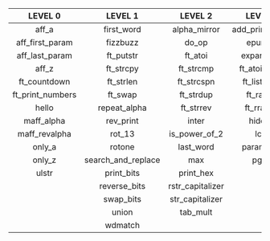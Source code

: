 LEVEL 0 | LEVEL 1 | LEVEL 2 | LEVEL 3 | LEVEL 4 | LEVEL 5
:---: | :---: | :---: | :---: | :---: | :---:
aff_a | 	first_word | 	alpha_mirror | 	add_prime_sum | 	fprime | 	biggest_pal | 
aff_first_param | 	fizzbuzz | 	do_op | 	epur_str | 	check_mate | 	brackets | 
aff_last_param | 	ft_putstr | 	ft_atoi | 	expand_str | 	ft_itoa | 	brainfuck | 
aff_z | 	ft_strcpy | 	ft_strcmp | 	ft_atoi_base | 	ft_list_foreach | 	cycle_detector | 
ft_countdown | 	ft_strlen | 	ft_strcspn | 	ft_list_size | 	ft_list_remove_if | 	flood_fill | 
ft_print_numbers | 	ft_swap | 	ft_strdup | 	ft_range | 	ft_split | 	ft_itoa_base | 
hello | 	repeat_alpha | 	ft_strrev | 	ft_rrange | 	rev_wstr | 	options | 
maff_alpha | 	rev_print | 	inter | 	hidenp | 	rostring | 	print_memory | 
maff_revalpha | 	rot_13 | 	is_power_of_2 | 	lcm | 	sort_int_tab | 	rpn_calc | 
only_a | 	rotone | 	last_word | 	paramsum | 	sort_list | 	| 
only_z | 	search_and_replace | 	max | 	pgcd | 	| 	| 
| 	ulstr | 	print_bits | 	print_hex | 	| 	| 
| 	| 	reverse_bits | 	rstr_capitalizer | 	| 	| 
| 	| 	swap_bits | 	str_capitalizer | 	| 	| 
| 	| 	union | 	tab_mult | 	| 	| 
| 	| 	wdmatch | 	| 	| 	| 
